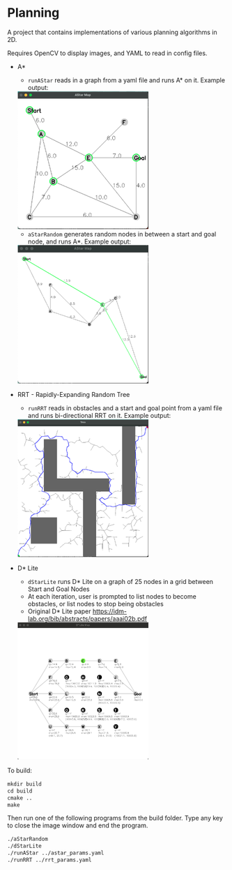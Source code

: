 # Planning
A project that contains implementations of various planning algorithms in 2D. 

Requires OpenCV to display images, and YAML to read in config files.

* A* 

	* `runAStar` reads in a graph from a yaml file and runs A* on it. Example output:
	
	<img src="./AStar.png" width="300">
	
	* `aStarRandom` generates random nodes in between a start and goal node, and runs A*. Example output:
	
	<img src="./AStarRandom.png" width="300">

* RRT - Rapidly-Expanding Random Tree
	* `runRRT` reads in obstacles and a start and goal point from a yaml file and runs bi-directional RRT on it. Example output:

	<img src="./RRT.png" width="300">

* D* Lite 
	* `dStarLite` runs D* Lite on a graph of 25 nodes in a grid between Start and Goal Nodes
	* At each iteration, user is prompted to list nodes to become obstacles, or list nodes to stop being obstacles
	* Original D* Lite paper https://idm-lab.org/bib/abstracts/papers/aaai02b.pdf

	<img src="./DStarLite.png" width="300">

To build:

```
mkdir build
cd build
cmake ..
make
```

Then run one of the following programs from the build folder. Type any key to close the image window and end the program.

```
./aStarRandom 
./dStarLite 
./runAStar ../astar_params.yaml
./runRRT ../rrt_params.yaml
```

